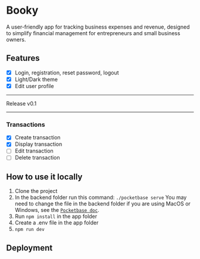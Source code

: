 # Booky
A user-friendly app for tracking business expenses and revenue, designed to simplify financial management for entrepreneurs and small business owners.

## Features
- [x] Login, registration, reset password, logout
- [x] Light/Dark theme
- [x] Edit user profile
***
Release v0.1
***
### Transactions
- [x] Create transaction
- [x] Display transaction
- [ ] Edit transaction
- [ ] Delete transaction

## How to use it locally
1. Clone the project 
2. In the backend folder run this command:
```./pocketbase serve``` You may need to change the file in the backend folder if you are using MacOS or Windows, see the [`Pocketbase doc`](https://pocketbase.io/docs/).
3. Run ```npm install``` in the app folder
4. Create a .env file in the app folder
5. ```npm run dev```

## Deployment